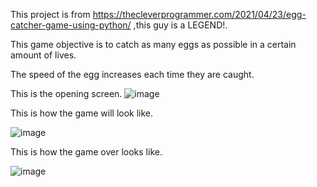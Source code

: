 This project is from https://thecleverprogrammer.com/2021/04/23/egg-catcher-game-using-python/ ,this guy is a LEGEND!.

This game objective is to catch as many eggs as possible in a certain amount of lives.

The speed of the egg increases each time they are caught.

This is the opening screen.
![image](https://github.com/user-attachments/assets/3dcf031a-25b5-4470-94cf-48dbafe1b5d0)



This is how the game will look like.

![image](https://github.com/user-attachments/assets/8c1ddc88-0cab-4c4c-a340-fb22d8083830)

This is how the game over looks like.

![image](https://github.com/user-attachments/assets/b6475264-db4f-4577-9966-aa27467fb5d0)




